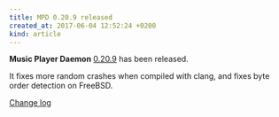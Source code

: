 ```yaml
---
title: MPD 0.20.9 released
created_at: 2017-06-04 12:52:24 +0200
kind: article
---
```


**Music Player Daemon**
[0.20.9](/download/mpd/0.20/mpd-0.20.9.tar.xz)
has been released.

It fixes more random crashes when compiled with clang, and fixes byte
order detection on FreeBSD.

[Change log](http://git.musicpd.org/cgit/master/mpd.git/plain/NEWS?h=v0.20.9)
